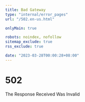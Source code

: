```yaml
---
title: Bad Gateway
type: "internal/error_pages"
url: "/502.en-us.html"

onlyMain: true

robots: noindex, nofollow
sitemap_exclude: true
rss_exclude: true

date: "2023-03-28T00:00:28+08:00"
---
```


<div class="text-center py-5">
    <h1 class="display-1">502</h1>
    <p class="display-2">The Response Received Was Invalid</p>
</div>